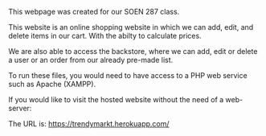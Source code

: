 This webpage was created for our SOEN 287 class.

This website is an online shopping website in which we can add, edit, and delete items in our cart. With the abilty to calculate prices.

We are also able to access the backstore, where we can add, edit or delete a user or an order from our already pre-made list.

To run these files, you would need to have access to a PHP web service such as Apache (XAMPP).

If you would like to visit the hosted website without the need of a web-server:

The URL is: https://trendymarkt.herokuapp.com/
